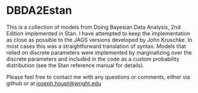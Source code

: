# DBDA2Estan
This is a collection of models from Doing Bayesian Data Analysis, 2nd Edition implemented in Stan.  I have attempted to keep the implementation as close as possible to the JAGS versions developed by John Kruschke.  In most cases this was a straightforward translation of syntax.  Models that relied on discrete parameters were implemented by marginalizing over the discrete parameters and included in the code as a custom probability distribution (see the Stan reference manual for details).  

Please feel free to contact me with any questions or comments, either via github or at joseph.houpt@wright.edu
